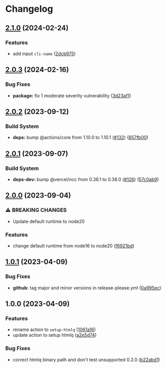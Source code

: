# Changelog

## [2.1.0](https://github.com/remarkablemark/setup-htmlq/compare/v2.0.3...v2.1.0) (2024-02-24)


### Features

* add input `cli-name` ([2dcb975](https://github.com/remarkablemark/setup-htmlq/commit/2dcb975a8b59f5a26a91f073ebe5f5f896f7d589))

## [2.0.3](https://github.com/remarkablemark/setup-htmlq/compare/v2.0.2...v2.0.3) (2024-02-16)


### Bug Fixes

* **package:** fix 1 moderate severity vulnerability ([3d23af1](https://github.com/remarkablemark/setup-htmlq/commit/3d23af17aecae36a2a2463f0164231315fc144b2))

## [2.0.2](https://github.com/remarkablemark/setup-htmlq/compare/v2.0.1...v2.0.2) (2023-09-12)


### Build System

* **deps:** bump @actions/core from 1.10.0 to 1.10.1 ([#132](https://github.com/remarkablemark/setup-htmlq/issues/132)) ([857fb00](https://github.com/remarkablemark/setup-htmlq/commit/857fb00387df6d880f31281ee1b9f0f328aaac85))

## [2.0.1](https://github.com/remarkablemark/setup-htmlq/compare/v2.0.0...v2.0.1) (2023-09-07)


### Build System

* **deps-dev:** bump @vercel/ncc from 0.36.1 to 0.38.0 ([#126](https://github.com/remarkablemark/setup-htmlq/issues/126)) ([57c0ab9](https://github.com/remarkablemark/setup-htmlq/commit/57c0ab970ca5476f1f91995b0a2f44689fd7f745))

## [2.0.0](https://github.com/remarkablemark/setup-htmlq/compare/v1.0.1...v2.0.0) (2023-09-04)


### ⚠ BREAKING CHANGES

* Update default runtime to node20

### Features

* change default runtime from node16 to node20 ([f6921bd](https://github.com/remarkablemark/setup-htmlq/commit/f6921bdf25ec94850ebdcba972c18079c23f8ffc))

## [1.0.1](https://github.com/remarkablemark/setup-htmlq/compare/v1.0.0...v1.0.1) (2023-04-09)


### Bug Fixes

* **github:** tag major and minor versions in release-please.yml ([0a995ec](https://github.com/remarkablemark/setup-htmlq/commit/0a995ec1dfc9177bbb450f1539f5560a102ef9b5))

## 1.0.0 (2023-04-09)


### Features

* rename action to `setup-htmlq` ([1061a16](https://github.com/remarkablemark/setup-htmlq/commit/1061a16c6431e5f5016739321f676f295e2f0622))
* update action to setup htmlq ([a2e5d74](https://github.com/remarkablemark/setup-htmlq/commit/a2e5d7425dd02a86fa6b21abb84d999d300019fe))


### Bug Fixes

* correct htmlq binary path and don't test unsupported 0.2.0 ([b22abd1](https://github.com/remarkablemark/setup-htmlq/commit/b22abd1aba9f08d3e492efb2f05484a0ef046304))
